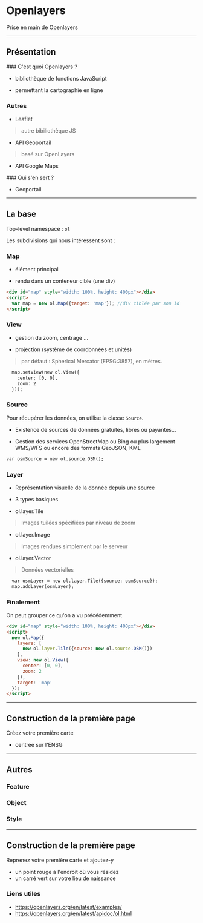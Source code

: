 # Openlayers

Prise en main de Openlayers

---

## Présentation

### C'est quoi Openlayers ?

* bibliothèque de fonctions JavaScript

* permettant la cartographie en ligne

### Autres

* Leaflet 
> autre bibiliothèque JS

* API Geoportail 
> basé sur OpenLayers

* API Google Maps

### Qui s'en sert ?

* Geoportail

---

## La base

Top-level namespace : ```ol```

Les subdivisions qui nous intéressent sont :

### Map

* élément principal

* rendu dans un conteneur cible (une div)

```html
<div id="map" style="width: 100%, height: 400px"></div>
<script>
  var map = new ol.Map({target: 'map'}); //div ciblée par son id
</script>
```

### View

* gestion du zoom, centrage ...

* projection (système de coordonnées et unités)
> par défaut : Spherical Mercator (EPSG:3857), en mètres.


```html
  map.setView(new ol.View({
    center: [0, 0],
    zoom: 2
  }));
```

### Source

Pour récupérer les données, on utilise la classe `Source`. 

* Existence de sources de données gratuites, libres ou payantes...

* Gestion des services OpenStreetMap ou Bing ou plus largement WMS/WFS ou encore des formats GeoJSON, KML

```html
var osmSource = new ol.source.OSM();
```

### Layer

* Représentation visuelle de la donnée depuis une source

* 3 types basiques
 - ol.layer.Tile
> Images tuilées spécifiées par niveau de zoom
 - ol.layer.Image 
> Images rendues simplement par le serveur
 - ol.layer.Vector
> Données vectorielles

```html
  var osmLayer = new ol.layer.Tile({source: osmSource});
  map.addLayer(osmLayer);
```

### Finalement

On peut grouper ce qu'on a vu précédemment

```html
<div id="map" style="width: 100%, height: 400px"></div>
<script>
  new ol.Map({
    layers: [
      new ol.layer.Tile({source: new ol.source.OSM()})
    ],
    view: new ol.View({
      center: [0, 0],
      zoom: 2
    }),
    target: 'map'
  });
</script>
```

---

## Construction de la première page

Créez votre première carte 
* centrée sur l'ENSG

---

## Autres 

### Feature

### Object

### Style

---

## Construction de la première page

Reprenez votre première carte et ajoutez-y 
* un point rouge à l'endroit où vous résidez
* un carré vert sur votre lieu de naissance

### Liens utiles

* https://openlayers.org/en/latest/examples/
* https://openlayers.org/en/latest/apidoc/ol.html
